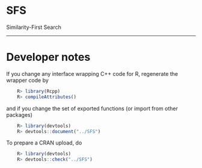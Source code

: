 # SFS
Similarity-First Search


-------------------------------------------------------------------------------

# Developer notes #

If you change any interface wrapping C++ code for R, regenerate
the wrapper code by 

```R
	R> library(Rcpp)
	R> compileAttributes() 
```

and if you change the set of exported functions (or import from other packages)

```R
	R> library(devtools)
	R> devtools::document("../SFS")
```

To prepare a CRAN upload, do

```R
	R> library(devtools)
	R> devtools::check("../SFS")
```
